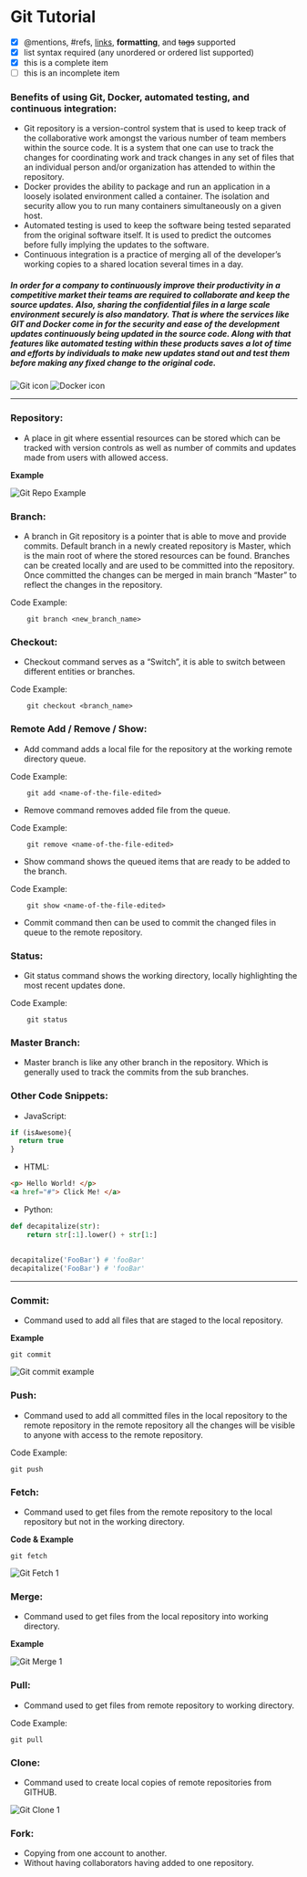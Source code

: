 # Git Tutorial

- [x] @mentions, #refs, [links](), **formatting**, and <del>tags</del> supported
- [x] list syntax required (any unordered or ordered list supported)
- [x] this is a complete item
- [ ] this is an incomplete item

### Benefits of using Git, Docker, automated testing, and continuous integration:
 
* Git repository is a version-control system that is used to keep track of the collaborative work amongst the various number of team members within the source code. It is a system that one can use to track the changes for coordinating work and track changes in any set of files that an individual person and/or organization has attended to within the repository.
* Docker provides the ability to package and run an application in a loosely isolated environment called a container. The isolation and security allow you to run many containers simultaneously on a given host.
* Automated testing is used to keep the software being tested separated from the original software itself. It is used to predict the outcomes before fully implying the updates to the software.
* Continuous integration is a practice of merging all of the developer’s working copies to a shared location several times in a day.

##### In order for a company to continuously improve their productivity in a competitive market their teams are required to collaborate and keep the source updates. Also, sharing the confidential files in a large scale environment securely is also mandatory. That is where the services like GIT and Docker come in for the security and ease of the development updates continuously being updated in the source code. Along with that features like automated testing within these products saves a lot of time and efforts by individuals to make new updates stand out and test them before making any fixed change to the original code.

![Git icon](images/github.png) ![Docker icon](images/docker.png)
____________________________________________________________________________________________

### Repository:

* A place in git where essential resources can be stored which can be tracked with version controls as well as number of commits and updates made from users with allowed access.

**Example**

![Git Repo Example](images/Repo.png)

### Branch:

* A branch in Git repository is a pointer that is able to move and provide commits. Default branch in a newly created repository is Master, which is the main root of where the stored resources can be found. Branches can be created locally and are used to be committed into the repository. Once committed the changes can be merged in main branch “Master” to reflect the changes in the repository.

Code Example:
````
    git branch <new_branch_name>
````

### Checkout:

* Checkout command serves as a “Switch”, it is able to switch between different entities or branches. 

Code Example:
````
    git checkout <branch_name>
````
### Remote Add / Remove / Show:

* Add command adds a local file for the repository at the working remote directory queue.

Code Example:
````
    git add <name-of-the-file-edited>
````
* Remove command removes added file from the queue.

Code Example:
````
    git remove <name-of-the-file-edited>
````
* Show command shows the queued items that are ready to be added to the branch.    	

Code Example:
````
    git show <name-of-the-file-edited>
````

* Commit command then can be used to commit the changed files in queue to the remote repository.

### Status: 

* Git status command shows the working directory, locally highlighting the most recent updates done.

Code Example:
````
    git status
````
### Master Branch:

* Master branch is like any other branch in the repository. Which is generally used to track the commits from the sub branches.

### Other Code Snippets: 

* JavaScript:

```javascript
if (isAwesome){
  return true
}
```

* HTML:

```html
<p> Hello World! </p>
<a href="#"> Click Me! </a>
```

* Python:

```python
def decapitalize(str):
    return str[:1].lower() + str[1:]
  
  
decapitalize('FooBar') # 'fooBar'
decapitalize('FooBar') # 'fooBar'
```
____________________________________________________________________
### Commit:

* Command used to add all files that are staged to the local repository.

**Example**
````
git commit
````

![Git commit example](images/GitCommit1.PNG)


### Push:

* Command used to add all committed files in the local repository to the remote repository in the remote repository all the changes will be visible to anyone with access to the remote repository.

Code Example:

````
git push
````

### Fetch:

* Command used to get files from the remote repository to the local repository but not in the working directory. 

**Code & Example**
````
git fetch
````
![Git Fetch 1](images/GitFetch1.PNG)

### Merge:

* Command used to get files from the local repository into working directory.

**Example**

![Git Merge 1](images/GitMerge1.PNG)

### Pull:

* Command used to get files from remote repository to working directory.

Code Example:
````
git pull
````

### Clone:

* Command used to create local copies of remote repositories from GITHUB.

![Git Clone 1](images/GitClone1.PNG)

### Fork:

* Copying from one account to another.
* Without having collaborators having added to one repository.










